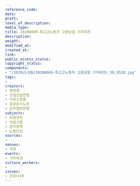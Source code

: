 ```yaml
---
reference_code: 
date: 
draft: 
level_of_description: 
media_type: 
title: 20200609-특고고노동자 고용보험 기자회견
description: 
weight: 
modified_at: 
created_at: 
link: 
public_access_status: 
copyright_status: 
components:
- "/2020년/6월/20200609-특고고노동자 고용보험 기자회견/_5D_0520.jpg"
tags:
- 
creators:
- 총연맹
- 건설산업연맹
- 서비스연맹
- 공공운수노조
- 민주일반연맹
subjects:
- 비정규직
- 직접고용
- 정치정책
- 노동안전
sources:
- 
venues:
- 국회
events:
- 기자회견
culture_workers:
- 
issues:
- 코로나19
---
```

